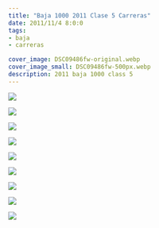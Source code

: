 ```yaml
---
title: "Baja 1000 2011 Clase 5 Carreras"
date: 2011/11/4 8:0:0
tags: 
- baja
- carreras

cover_image: DSC09486fw-original.webp
cover_image_small: DSC09486fw-500px.webp
description: 2011 baja 1000 class 5
---
```

[![](DSC09486fw)](DSC09486fw-original.webp)

  

[![](DSC09488fw)](DSC09488fw-original.webp)

  

[![](DSC09490fw)](DSC09490fw-original.webp)

  

[![](DSC09498fw)](DSC09498fw-original.webp)

  

[![](DSC09509fw)](DSC09509fw-original.webp)

  

[![](DSC09583fw)](DSC09583fw-original.webp)

  

[![](DSC09591fw)](DSC09591fw-original.webp)

  

[![](DSC09593fw)](DSC09593fw-original.webp)

  

[![](DSC09597fw)](DSC09597fw-original.webp)
